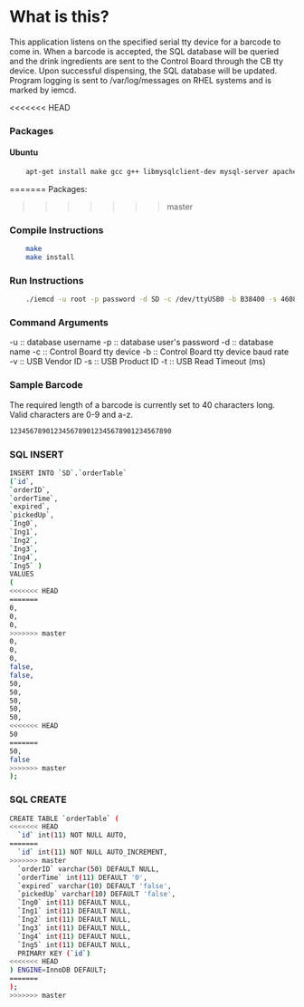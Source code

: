 # What is this?
This application listens on the specified serial tty device for a barcode to
come in. When a barcode is accepted, the SQL database will be queried and the 
drink ingredients are sent to the Control Board through the CB tty device.
Upon successful dispensing, the SQL database will be updated. Program logging 
is sent to /var/log/messages on RHEL systems and is marked by iemcd.

<<<<<<< HEAD
### Packages
#### Ubuntu
```bash
    apt-get install make gcc g++ libmysqlclient-dev mysql-server apache2 libapache2-mod-php5 libapache2-mod-auth-mysql php5-mysql vim git automake autoconf libtool libudev-dev pkg-config libusb-dev
```
=======
Packages:
>>>>>>> master

### Compile Instructions
```bash
    make
    make install
```

### Run Instructions
```bash
    ./iemcd -u root -p password -d SD -c /dev/ttyUSB0 -b B38400 -s 4608 -v 1504 -t 500
```
### Command Arguments
-u :: database username
-p :: database user's password
-d :: database name
-c :: Control Board tty device
-b :: Control Board tty device baud rate
-v :: USB Vendor ID
-s :: USB Product ID
-t :: USB Read Timeout (ms)

### Sample Barcode
The required length of a barcode is currently set to 40 characters long. Valid characters are 0-9 and a-z.

```bash
1234567890123456789012345678901234567890
```

### SQL INSERT
```bash
INSERT INTO `SD`.`orderTable`
(`id`,
`orderID`,
`orderTime`,
`expired`,
`pickedUp`,
`Ing0`,
`Ing1`,
`Ing2`,
`Ing3`,
`Ing4`,
`Ing5` )
VALUES
(
<<<<<<< HEAD
=======
0,
0,
0,
>>>>>>> master
0,
0,
0,
false,
false,
50,
50,
50,
50,
50,
<<<<<<< HEAD
50
=======
50,
false
>>>>>>> master
);
```

### SQL CREATE
```bash
CREATE TABLE `orderTable` (
<<<<<<< HEAD
  `id` int(11) NOT NULL AUTO,
=======
  `id` int(11) NOT NULL AUTO_INCREMENT,
>>>>>>> master
  `orderID` varchar(50) DEFAULT NULL,
  `orderTime` int(11) DEFAULT '0',
  `expired` varchar(10) DEFAULT 'false',
  `pickedUp` varchar(10) DEFAULT 'false',
  `Ing0` int(11) DEFAULT NULL,
  `Ing1` int(11) DEFAULT NULL,
  `Ing2` int(11) DEFAULT NULL,
  `Ing3` int(11) DEFAULT NULL,
  `Ing4` int(11) DEFAULT NULL,
  `Ing5` int(11) DEFAULT NULL,
  PRIMARY KEY (`id`)
<<<<<<< HEAD
) ENGINE=InnoDB DEFAULT;
=======
);
>>>>>>> master
```